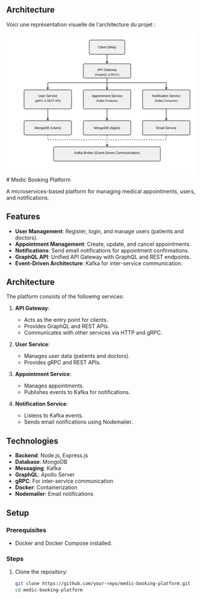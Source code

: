 ## Architecture

Voici une représentation visuelle de l'architecture du projet :

![Architecture Diagram](docs/architecture.svg)# Medic Booking Platform

A microservices-based platform for managing medical appointments, users, and notifications.

## Features

- **User Management**: Register, login, and manage users (patients and doctors).
- **Appointment Management**: Create, update, and cancel appointments.
- **Notifications**: Send email notifications for appointment confirmations.
- **GraphQL API**: Unified API Gateway with GraphQL and REST endpoints.
- **Event-Driven Architecture**: Kafka for inter-service communication.

## Architecture

The platform consists of the following services:

1. **API Gateway**:
   - Acts as the entry point for clients.
   - Provides GraphQL and REST APIs.
   - Communicates with other services via HTTP and gRPC.

2. **User Service**:
   - Manages user data (patients and doctors).
   - Provides gRPC and REST APIs.

3. **Appointment Service**:
   - Manages appointments.
   - Publishes events to Kafka for notifications.

4. **Notification Service**:
   - Listens to Kafka events.
   - Sends email notifications using Nodemailer.

## Technologies

- **Backend**: Node.js, Express.js
- **Database**: MongoDB
- **Messaging**: Kafka
- **GraphQL**: Apollo Server
- **gRPC**: For inter-service communication
- **Docker**: Containerization
- **Nodemailer**: Email notifications

## Setup

### Prerequisites

- Docker and Docker Compose installed.

### Steps

1. Clone the repository:
   ```bash
   git clone https://github.com/your-repo/medic-booking-platform.git
   cd medic-booking-platform